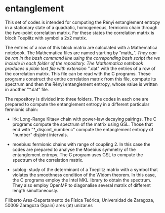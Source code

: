 # entanglement
This set of codes is intended for computing the Rényi entanglement 
entropy in a stationary state of a quadratic, homogeneous, fermionic
chain through the two-point correlation matrix. For these states the
correlation matrix is block Toeplitz with symbol a 2x2 matrix.

The entries of a row of this block matrix are calculated with a Mathematica
notebook. The Mathematica files are named starting by "math_*". They can be
ran in the bash command line using the correponding bash script the we
include in each folder of the repository. The Mathematica notebook produces
a plain text file with extension "*.dat" with the entries of a row of the 
correlation matrix. This file can be read with the C programs. These programs
construct the entire correlation matrix from this file, compute 
its spectrum and then the Rényi entanglement entropy, whose value
is written in another "*.dat" file. 

The repository is divided into three folders. The codes in each one are
prepared to compute the entanglement entropy in a different particular 
fermionic chain:

- lrk: Long-Range Kitaev chain with power-law decaying pairings. 
          The C programs compute the spectrum of the matrix using 
          GSL. Those that end with "*_disjoint_number.c" compute 
          the entanglement entropy of "number" disjoint intervals.
          
- moebius: fermionic chains with range of coupling 2. In this case
              the codes are prepared to analyse the Moebius symmetry
              of the entanglement entropy. The C program uses GSL
              to compute the spectrum of the correlation matrix.
              
- sublog: study of the determinant of a Toeplitz matrix with a symbol
             that violates the smoothness condition of the Widom theorem.
             In this case, the C programs employ the Intel MKL library to
             obtain the spectrum. They also employ OpenMP to diagonalise
             several matrix of different length simultaneously. 
            
 Filiberto Ares-Departamento de Física Teórica, Universidad de Zaragoza, 50009 Zaragoza (Spain) ares (at) unizar.es
